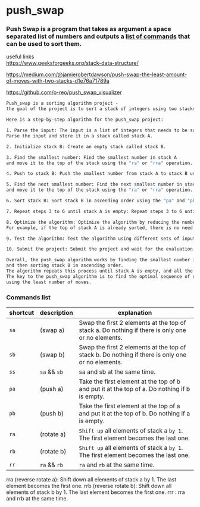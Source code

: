 # push_swap
### Push Swap is a program that takes as argument a space separated list of numbers and outputs a <a href="#commands-list">list of commands</a> that can be used to sort them.
useful links <br />
https://www.geeksforgeeks.org/stack-data-structure/ 

https://medium.com/@jamierobertdawson/push-swap-the-least-amount-of-moves-with-two-stacks-d1e76a71789a

https://github.com/o-reo/push_swap_visualizer

```css
Push_swap is a sorting algorithm project - 
the goal of the project is to sort a stack of integers using two stacks and a set of operations.
```

```dockerfile
Here is a step-by-step algorithm for the push_swap project:

1. Parse the input: The input is a list of integers that needs to be sorted. 
Parse the input and store it in a stack called stack A.

2. Initialize stack B: Create an empty stack called stack B.

3. Find the smallest number: Find the smallest number in stack A 
and move it to the top of the stack using the "ra" or "rra" operation.

4. Push to stack B: Push the smallest number from stack A to stack B using the "pb" operation.

5. Find the next smallest number: Find the next smallest number in stack A 
and move it to the top of the stack using the "ra" or "rra" operation.

6. Sort stack B: Sort stack B in ascending order using the "pa" and "pb" operations.

7. Repeat steps 3 to 6 until stack A is empty: Repeat steps 3 to 6 until all the numbers are sorted and stack A is empty.

8. Optimize the algorithm: Optimize the algorithm by reducing the number of operations used. 
For example, if the top of stack A is already sorted, there is no need to move it to the top.

9. Test the algorithm: Test the algorithm using different sets of inputs and make sure it works correctly for all cases.

10. Submit the project: Submit the project and wait for the evaluation.
```
```html
Overall, the push_swap algorithm works by finding the smallest number in stack A, moving it to stack B, 
and then sorting stack B in ascending order. 
The algorithm repeats this process until stack A is empty, and all the numbers are sorted. 
The key to the push_swap algorithm is to find the optimal sequence of operations that sorts the numbers 
using the least number of moves.
```

### Commands list
| shortcut  | description | explanation |
| ------------- | ------------- | ------------- |
|``` sa ```|  (swap a)  | Swap the first 2 elements at the top of stack a. Do nothing if there is only one or no elements. |
| ``` sb ```| (swap b)  | Swap the first 2 elements at the top of stack b. Do nothing if there is only one or no elements. |
| ``` ss ``` | ` sa ` && ` sb ` |  sa and sb at the same time. |
| ``` pa ```  | (push a)  |Take the first element at the top of b and put it at the top of a. Do nothing if b is empty.  |
| ``` pb ```  | (push b)  | Take the first element at the top of a and put it at the top of b. Do nothing if a is empty.  |
| ``` ra ```  | (rotate a)  | ` Shift up ` all elements of stack a ` by 1 `. The first element becomes the last one.  |
| ``` rb ```  | (rotate b)  | ` Shift up ` all elements of stack a ` by 1 `. The first element becomes the last one.  |
| ``` rr ```  | ` ra ` && ` rb `  | ` ra ` and ` rb ` at the same time.  |



rra (reverse rotate a): Shift down all elements of stack a by 1.
The last element becomes the first one.
rrb (reverse rotate b): Shift down all elements of stack b by 1.
The last element becomes the first one.
rrr : rra and rrb at the same time.


